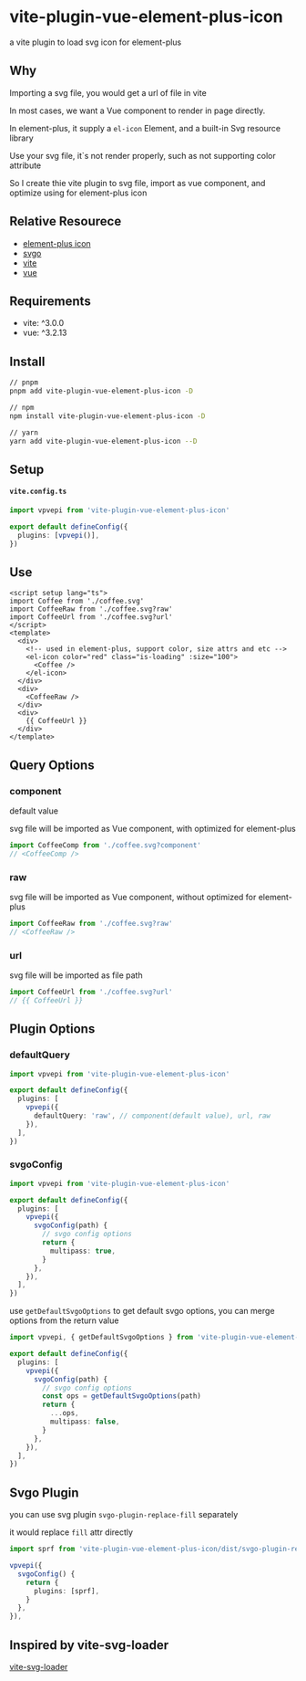 # vite-plugin-vue-element-plus-icon

a vite plugin to load svg icon for element-plus

## Why

Importing a svg file, you would get a url of file in vite

In most cases, we want a Vue component to render in page directly.

In element-plus, it supply a `el-icon` Element, and a built-in Svg resource library

Use your svg file, it`s not render properly, such as not supporting color attribute

So I create thie vite plugin to svg file, import as vue component, and optimize using for element-plus icon

## Relative Resourece

- [element-plus icon](https://element-plus.org/en-US/component/icon.html)
- [svgo](https://github.com/svg/svgo)
- [vite](https://vitejs.dev/)
- [vue](https://vuejs.org/)

## Requirements

- vite: ^3.0.0
- vue: ^3.2.13

## Install

```bash
// pnpm
pnpm add vite-plugin-vue-element-plus-icon -D

// npm
npm install vite-plugin-vue-element-plus-icon -D

// yarn
yarn add vite-plugin-vue-element-plus-icon --D
```

## Setup

#### `vite.config.ts`

```ts
import vpvepi from 'vite-plugin-vue-element-plus-icon'

export default defineConfig({
  plugins: [vpvepi()],
})
```

## Use

```vue
<script setup lang="ts">
import Coffee from './coffee.svg'
import CoffeeRaw from './coffee.svg?raw'
import CoffeeUrl from './coffee.svg?url'
</script>
<template>
  <div>
    <!-- used in element-plus, support color, size attrs and etc -->
    <el-icon color="red" class="is-loading" :size="100">
      <Coffee />
    </el-icon>
  </div>
  <div>
    <CoffeeRaw />
  </div>
  <div>
    {{ CoffeeUrl }}
  </div>
</template>
```

## Query Options

### component

default value

svg file will be imported as Vue component, with optimized for element-plus

```ts
import CoffeeComp from './coffee.svg?component'
// <CoffeeComp />
```

### raw

svg file will be imported as Vue component, without optimized for element-plus

```ts
import CoffeeRaw from './coffee.svg?raw'
// <CoffeeRaw />
```

### url

svg file will be imported as file path

```ts
import CoffeeUrl from './coffee.svg?url'
// {{ CoffeeUrl }}
```

## Plugin Options

### defaultQuery

```ts
import vpvepi from 'vite-plugin-vue-element-plus-icon'

export default defineConfig({
  plugins: [
    vpvepi({
      defaultQuery: 'raw', // component(default value), url, raw
    }),
  ],
})
```

### svgoConfig

```ts
import vpvepi from 'vite-plugin-vue-element-plus-icon'

export default defineConfig({
  plugins: [
    vpvepi({
      svgoConfig(path) {
        // svgo config options
        return {
          multipass: true,
        }
      },
    }),
  ],
})
```

use `getDefaultSvgoOptions` to get default svgo options, you can merge options from the return value

```ts
import vpvepi, { getDefaultSvgoOptions } from 'vite-plugin-vue-element-plus-icon'

export default defineConfig({
  plugins: [
    vpvepi({
      svgoConfig(path) {
        // svgo config options
        const ops = getDefaultSvgoOptions(path)
        return {
          ...ops,
          multipass: false,
        }
      },
    }),
  ],
})
```

## Svgo Plugin

you can use svg plugin `svgo-plugin-replace-fill` separately

it would replace `fill` attr directly

```ts
import sprf from 'vite-plugin-vue-element-plus-icon/dist/svgo-plugin-replace-fill.cjs'

vpvepi({
  svgoConfig() {
    return {
      plugins: [sprf],
    }
  },
}),
```

## Inspired by vite-svg-loader

[vite-svg-loader](https://github.com/jpkleemans/vite-svg-loader)
